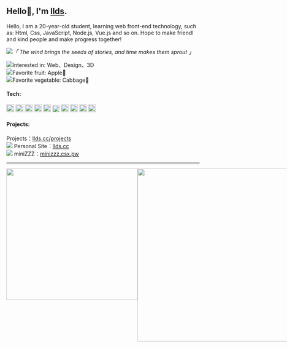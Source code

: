 ## Hello👋, I'm [llds](https://www.llds.cc).

Hello, I am a 20-year-old student, learning web front-end technology, such as: Html, Css, JavaScript, Node.js, Vue.js and so on. Hope to make friendl and kind people and make progress together!

<img src="https://api.iconify.design/svg-spinners:3-dots-bounce.svg?color=%23737373"/>*「 The wind brings the seeds of stories, and time makes them sprout 」*
​<br>

<img src="https://api.iconify.design/svg-spinners:bouncing-ball.svg?color=%23737373"/>Interested in: Web、Design、3D
<br>
<img src="https://api.iconify.design/svg-spinners:bouncing-ball.svg?color=%23737373"/>Favorite fruit: Apple🍎
<br>
<img src="https://api.iconify.design/svg-spinners:bouncing-ball.svg?color=%23737373"/>Favorite vegetable: Cabbage🥬





#### Tech:
<code><img height="20" src="https://api.iconify.design/logos:html-5.svg" alt="html" /></code>
<code><img height="20" src="https://api.iconify.design/logos:css-3.svg" alt="css" /></code>
<code><img height="20" src="https://api.iconify.design/logos:javascript.svg" alt="javascript" /></code>
<code><img height="20" src="https://api.iconify.design/logos:typescript-icon-round.svg" alt="typescript" /></code>
<code><img height="20" src="https://api.iconify.design/logos:vue.svg" alt="vue" /></code>
<code><img height="18" src="https://api.iconify.design/logos:nuxt-icon.svg" alt="nuxt" /></code>
<code><img height="20" src="https://api.iconify.design/logos:nodejs-icon-alt.svg" alt="nodejs" /></code>
<code><img height="20" src="https://api.iconify.design/logos:express.svg" alt="expressjs" /></code>
<code><img height="20" src="https://api.iconify.design/logos:nestjs.svg" alt="nestjs" /></code>
<code><img height="20" src="https://img.js.design/assets/webImg/favicon.ico" alt="nestjs" /></code>



#### Projects:
Projects：[llds.cc/projects](https://llds.cc/projects) 
<br>
<img src="https://api.iconify.design/mdi:link-variant.svg?color=%23737373"/> Personal Site：[llds.cc](https://llds.cc/projects) 
<br>
<img src="https://api.iconify.design/mdi:link-variant.svg?color=%23737373"/> miniZZZ：[minizzz.csx.pw](https://minizzz.csx.pw/)



---
<div style="display:flex;">
  <img  width="342" src="https://github-readme-stats.vercel.app/api/top-langs/?username=llds66&layout=compact&bg_color=30,184e68,57ca85&title_color=fff&text_color=fff"/>
  <img  width="450"   src="https://github-readme-stats.vercel.app/api?username=llds66&show_icons=true&layout=compact&bg_color=30,184e68,57ca85&title_color=fff&text_color=fff"/>
</div>
